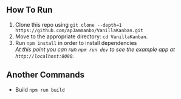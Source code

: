 
## How To Run
1. Clone this repo using `git clone --depth=1 https://github.com/apJammanbo/VanillaKanban.git`
2. Move to the appropriate directory: `cd VanillaKanban`.<br />
3. Run `npm install` in order to install dependencies<br />
   *At this point you can run `npm run dev` to see the example app at `http://localhost:8080`.*

## Another Commands
 * Build
  `npm run build`